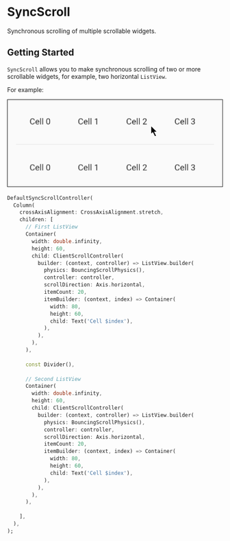 # SyncScroll

Synchronous scrolling of multiple scrollable widgets.

## Getting Started

`SyncScroll` allows you to make synchronous scrolling of two or more scrollable widgets, for example, two horizontal `ListView`.

For example:

![](https://github.com/andyduke/sync_scroll/blob/master/screenshots/demo.gif)

```dart
DefaultSyncScrollController(
  Column(
    crossAxisAlignment: CrossAxisAlignment.stretch,
    children: [
      // First ListView
      Container(
        width: double.infinity,
        height: 60,
        child: ClientScrollController(
          builder: (context, controller) => ListView.builder(
            physics: BouncingScrollPhysics(),
            controller: controller,
            scrollDirection: Axis.horizontal,
            itemCount: 20,
            itemBuilder: (context, index) => Container(
              width: 80,
              height: 60,
              child: Text('Cell $index'),
            ),
          ),
        ),
      ),

      const Divider(),

      // Second ListView
      Container(
        width: double.infinity,
        height: 60,
        child: ClientScrollController(
          builder: (context, controller) => ListView.builder(
            physics: BouncingScrollPhysics(),
            controller: controller,
            scrollDirection: Axis.horizontal,
            itemCount: 20,
            itemBuilder: (context, index) => Container(
              width: 80,
              height: 60,
              child: Text('Cell $index'),
            ),
          ),
        ),
      ),

    ],
  ),
);
```
